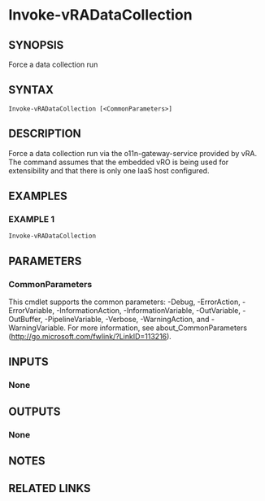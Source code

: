 # Invoke-vRADataCollection

## SYNOPSIS
Force a data collection run

## SYNTAX

```
Invoke-vRADataCollection [<CommonParameters>]
```

## DESCRIPTION
Force a data collection run via the o11n-gateway-service provided by vRA.
The command assumes that the
embedded vRO is being used for extensibility and that there is only one IaaS host configured.

## EXAMPLES

### EXAMPLE 1
```
Invoke-vRADataCollection
```

## PARAMETERS

### CommonParameters
This cmdlet supports the common parameters: -Debug, -ErrorAction, -ErrorVariable, -InformationAction, -InformationVariable, -OutVariable, -OutBuffer, -PipelineVariable, -Verbose, -WarningAction, and -WarningVariable.
For more information, see about_CommonParameters (http://go.microsoft.com/fwlink/?LinkID=113216).

## INPUTS

### None

## OUTPUTS

### None

## NOTES

## RELATED LINKS
